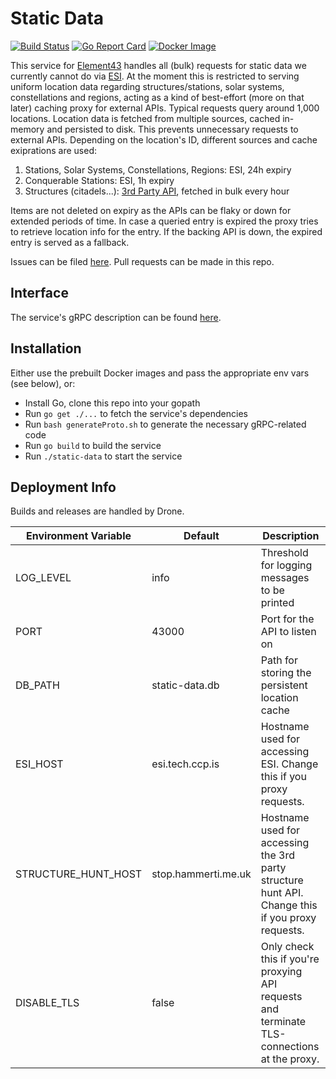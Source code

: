 # Static Data
[![Build Status](https://drone.element-43.com/api/badges/EVE-Tools/static-data/status.svg)](https://drone.element-43.com/EVE-Tools/static-data) [![Go Report Card](https://goreportcard.com/badge/github.com/eve-tools/static-data)](https://goreportcard.com/report/github.com/eve-tools/static-data) [![Docker Image](https://images.microbadger.com/badges/image/evetools/static-data.svg)](https://microbadger.com/images/evetools/static-data)

This service for [Element43](https://element-43.com) handles all (bulk) requests for static data we currently cannot do via [ESI](https://esi.tech.ccp.is/latest/). At the moment this is restricted to serving uniform location data regarding structures/stations, solar systems, constellations and regions, acting as a kind of best-effort (more on that later) caching proxy for external APIs. Typical requests query around 1,000 locations. Location data is fetched from multiple sources, cached in-memory and persisted to disk. This prevents unnecessary requests to external APIs. Depending on the location's ID, different sources and cache exiprations are used:

1. Stations, Solar Systems, Constellations, Regions: ESI, 24h expiry
2. Conquerable Stations: ESI, 1h expiry
3. Structures (citadels...): [3rd Party API](https://stop.hammerti.me.uk/citadelhunt/getstarted), fetched in bulk every hour

Items are not deleted on expiry as the APIs can be flaky or down for extended periods of time. In case a queried entry is expired the proxy tries to retrieve location info for the entry. If the backing API is down, the expired entry is served as a fallback.

Issues can be filed [here](https://github.com/EVE-Tools/element43). Pull requests can be made in this repo.

## Interface
The service's gRPC description can be found [here](https://github.com/EVE-Tools/element43/blob/master/services/staticData/staticData.proto).

## Installation
Either use the prebuilt Docker images and pass the appropriate env vars (see below), or:

* Install Go, clone this repo into your gopath
* Run `go get ./...` to fetch the service's dependencies
* Run `bash generateProto.sh` to generate the necessary gRPC-related code
* Run `go build` to build the service
* Run `./static-data` to start the service


## Deployment Info
Builds and releases are handled by Drone.

Environment Variable | Default | Description
--- | --- | ---
LOG_LEVEL | info | Threshold for logging messages to be printed
PORT | 43000 | Port for the API to listen on
DB_PATH | static-data.db | Path for storing the persistent location cache
ESI_HOST | esi.tech.ccp.is | Hostname used for accessing ESI. Change this if you proxy requests. 
STRUCTURE_HUNT_HOST | stop.hammerti.me.uk | Hostname used for accessing the 3rd party structure hunt API. Change this if you proxy requests.
DISABLE_TLS | false | Only check this if you're proxying API requests and terminate TLS-connections at the proxy.
